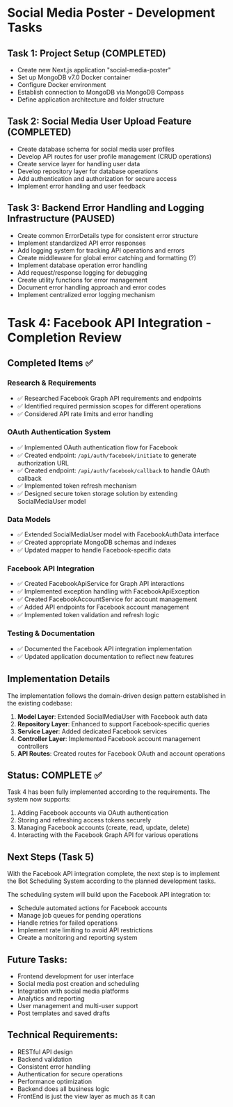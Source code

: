 # Social Media Poster - Development Tasks

## Task 1: Project Setup (COMPLETED)
- Create new Next.js application "social-media-poster"
- Set up MongoDB v7.0 Docker container
- Configure Docker environment
- Establish connection to MongoDB via MongoDB Compass
- Define application architecture and folder structure

## Task 2: Social Media User Upload Feature (COMPLETED)
- Create database schema for social media user profiles
- Develop API routes for user profile management (CRUD operations)
- Create service layer for handling user data
- Develop repository layer for database operations
- Add authentication and authorization for secure access
- Implement error handling and user feedback

## Task 3: Backend Error Handling and Logging Infrastructure (PAUSED)
- Create common ErrorDetails type for consistent error structure
- Implement standardized API error responses
- Add logging system for tracking API operations and errors
- Create middleware for global error catching and formatting (?)
- Implement database operation error handling
- Add request/response logging for debugging
- Create utility functions for error management
- Document error handling approach and error codes
- Implement centralized error logging mechanism

# Task 4: Facebook API Integration - Completion Review

## Completed Items ✅

### Research & Requirements
- ✅ Researched Facebook Graph API requirements and endpoints
- ✅ Identified required permission scopes for different operations
- ✅ Considered API rate limits and error handling

### OAuth Authentication System
- ✅ Implemented OAuth authentication flow for Facebook
- ✅ Created endpoint: `/api/auth/facebook/initiate` to generate authorization URL
- ✅ Created endpoint: `/api/auth/facebook/callback` to handle OAuth callback
- ✅ Implemented token refresh mechanism
- ✅ Designed secure token storage solution by extending SocialMediaUser model

### Data Models
- ✅ Extended SocialMediaUser model with FacebookAuthData interface
- ✅ Created appropriate MongoDB schemas and indexes
- ✅ Updated mapper to handle Facebook-specific data

### Facebook API Integration
- ✅ Created FacebookApiService for Graph API interactions
- ✅ Implemented exception handling with FacebookApiException
- ✅ Created FacebookAccountService for account management
- ✅ Added API endpoints for Facebook account management
- ✅ Implemented token validation and refresh logic

### Testing & Documentation
- ✅ Documented the Facebook API integration implementation
- ✅ Updated application documentation to reflect new features

## Implementation Details

The implementation follows the domain-driven design pattern established in the existing codebase:

1. **Model Layer**: Extended SocialMediaUser with Facebook auth data
2. **Repository Layer**: Enhanced to support Facebook-specific queries
3. **Service Layer**: Added dedicated Facebook services
4. **Controller Layer**: Implemented Facebook account management controllers
5. **API Routes**: Created routes for Facebook OAuth and account operations

## Status: COMPLETE ✅

Task 4 has been fully implemented according to the requirements. The system now supports:

1. Adding Facebook accounts via OAuth authentication
2. Storing and refreshing access tokens securely
3. Managing Facebook accounts (create, read, update, delete)
4. Interacting with the Facebook Graph API for various operations

## Next Steps (Task 5)

With the Facebook API integration complete, the next step is to implement the Bot Scheduling System according to the planned development tasks.

The scheduling system will build upon the Facebook API integration to:
- Schedule automated actions for Facebook accounts
- Manage job queues for pending operations
- Handle retries for failed operations
- Implement rate limiting to avoid API restrictions
- Create a monitoring and reporting system

## Future Tasks:
- Frontend development for user interface
- Social media post creation and scheduling
- Integration with social media platforms
- Analytics and reporting
- User management and multi-user support
- Post templates and saved drafts

## Technical Requirements:
- RESTful API design
- Backend validation
- Consistent error handling
- Authentication for secure operations
- Performance optimization
- Backend does all business logic 
- FrontEnd is just the view layer as much as it can